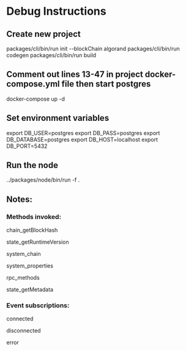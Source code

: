 # Debug Instructions

## Create new project
packages/cli/bin/run init --blockChain algorand
packages/cli/bin/run codegen
packages/cli/bin/run build

## Comment out lines 13-47 in project docker-compose.yml file then start postgres
docker-compose up -d

## Set environment variables
export DB_USER=postgres
export DB_PASS=postgres
export DB_DATABASE=postgres
export DB_HOST=localhost
export DB_PORT=5432

## Run the node
../packages/node/bin/run -f .

## Notes:

### Methods invoked:
chain_getBlockHash

state_getRuntimeVersion

system_chain

system_properties

rpc_methods

state_getMetadata

### Event subscriptions:
connected

disconnected

error